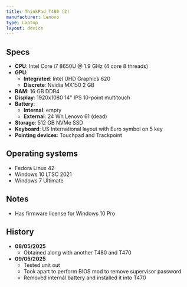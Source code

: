 ```yaml
---
title: ThinkPad T480 (2)
manufacturer: Lenovo
type: Laptop
layout: device
---
```


## Specs

- **CPU**: Intel Core i7 8650U @ 1.9 GHz (4 core 8 threads)
- **GPU**: 
    - **Integrated**: Intel UHD Graphics 620
    - **Discrete**: Nvidia MX150 2 GB
- **RAM**: 16 GB DDR4
- **Display**: 1920x1080 14" IPS 10-point multitouch
- **Battery**:
    - **Internal**: empty
    - **External**: 24 Wh Lenovo 61 (dead)
- **Storage**: 512 GB NVMe SSD
- **Keyboard**: US International layout with Euro symbol on 5 key
- **Pointing devices**: Touchpad and Trackpoint

## Operating systems

- Fedora Linux 42
- Windows 10 LTSC 2021
- Windows 7 Ultimate

## Notes

- Has firmware license for Windows 10 Pro

## History

- **08/05/2025**
    - Obtained along with another T480 and T470
- **09/05/2025**
    - Tested unit out
    - Took apart to perform BIOS mod to remove supervisor password
    - Removed internal battery and installed it into T470
